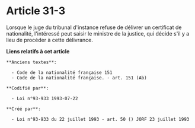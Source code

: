 # Article 31-3

Lorsque le juge du tribunal d'instance refuse de délivrer un certificat de nationalité, l'intéressé peut saisir le ministre
de la justice, qui décide s'il y a lieu de procéder à cette délivrance.

**Liens relatifs à cet article**

	**Anciens textes**:

	  - Code de la nationalité française 151
	  - Code de la nationalité française. - art. 151 (Ab)

	**Codifié par**:

	  - Loi n°93-933 1993-07-22

	**Créé par**:

	  - Loi n°93-933 du 22 juillet 1993 - art. 50 () JORF 23 juillet 1993
